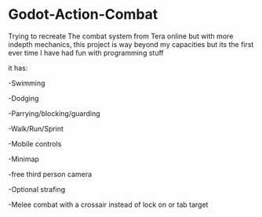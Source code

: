 # Godot-Action-Combat
Trying to recreate The combat system from Tera online but with more indepth mechanics, this project is way beyond my capacities but its the first ever time I have had fun with programming stuff

it has: 


-Swimming


-Dodging

-Parrying/blocking/guarding

-Walk/Run/Sprint

-Mobile controls

-Minimap

-free third person camera

-Optional strafing

-Melee combat with a crossair instead of lock on or tab target
